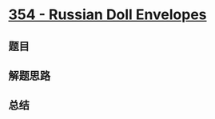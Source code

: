 # [354 - Russian Doll Envelopes](https://leetcode.com/problems/russian-doll-envelopes/)

## 题目


## 解题思路


## 总结


